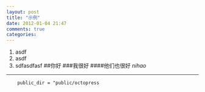 ```yaml
---
layout: post
title: "示例"
date: 2012-01-04 21:47
comments: true
categories: 
---
```


1. asdf
1. asdf
1. sdfasdfasf
##你好
###我很好
####他们也很好
*nihao*
----

		public_dir = "public/octopress

